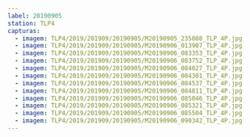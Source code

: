 ```yaml
---
label: 20190905
station: TLP4
capturas:
  - imagem: TLP4/2019/201909/20190905/M20190905_235008_TLP_4P.jpg
  - imagem: TLP4/2019/201909/20190905/M20190906_013907_TLP_4P.jpg
  - imagem: TLP4/2019/201909/20190905/M20190906_083353_TLP_4P.jpg
  - imagem: TLP4/2019/201909/20190905/M20190906_083752_TLP_4P.jpg
  - imagem: TLP4/2019/201909/20190905/M20190906_084027_TLP_4P.jpg
  - imagem: TLP4/2019/201909/20190905/M20190906_084301_TLP_4P.jpg
  - imagem: TLP4/2019/201909/20190905/M20190906_084537_TLP_4P.jpg
  - imagem: TLP4/2019/201909/20190905/M20190906_084811_TLP_4P.jpg
  - imagem: TLP4/2019/201909/20190905/M20190906_085046_TLP_4P.jpg
  - imagem: TLP4/2019/201909/20190905/M20190906_085321_TLP_4P.jpg
  - imagem: TLP4/2019/201909/20190905/M20190906_085504_TLP_4P.jpg
  - imagem: TLP4/2019/201909/20190905/M20190906_090342_TLP_4P.jpg
---
```

